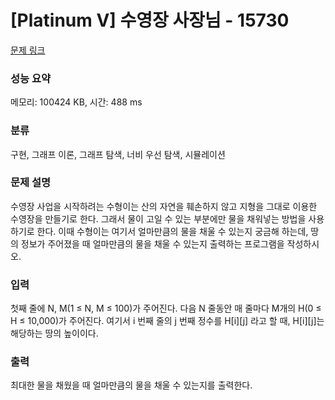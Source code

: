 # [Platinum V] 수영장 사장님 - 15730 

[문제 링크](https://www.acmicpc.net/problem/15730) 

### 성능 요약

메모리: 100424 KB, 시간: 488 ms

### 분류

구현, 그래프 이론, 그래프 탐색, 너비 우선 탐색, 시뮬레이션

### 문제 설명

<p>수영장 사업을 시작하려는 수형이는 산의 자연을 훼손하지 않고 지형을 그대로 이용한 수영장을 만들기로 한다. 그래서 물이 고일 수 있는 부분에만 물을 채워넣는 방법을 사용하기로 한다. 이때 수형이는 여기서 얼마만큼의 물을 채울 수 있는지 궁금해 하는데, 땅의 정보가 주어졌을 때 얼마만큼의 물을 채울 수 있는지 출력하는 프로그램을 작성하시오.</p>

### 입력 

 <p>첫째 줄에 N, M(1 ≤ N, M ≤ 100)가 주어진다. 다음 N 줄동안 매 줄마다 M개의 H(0 ≤ H ≤ 10,000)가 주어진다. 여기서 i 번째 줄의 j 번째 정수를 H[i][j] 라고 할 때, H[i][j]는 해당하는 땅의 높이이다.</p>

### 출력 

 <p>최대한 물을 채웠을 때 얼마만큼의 물을 채울 수 있는지를 출력한다.</p>

